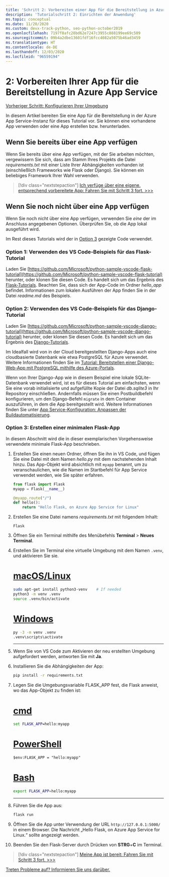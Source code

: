 ```yaml
---
title: 'Schritt 2: Vorbereiten einer App für die Bereitstellung in Azure App Service für Linux aus Visual Studio Code'
description: 'Tutorialschritt 2: Einrichten der Anwendung'
ms.topic: conceptual
ms.date: 11/20/2020
ms.custom: devx-track-python, seo-python-october2019
ms.openlocfilehash: 7197f8afc28bd62e7247c3955c888199ee69c509
ms.sourcegitcommit: 09b4a2dbe13601fdf16fcc4082a5075b46ad3459
ms.translationtype: HT
ms.contentlocale: de-DE
ms.lasthandoff: 12/03/2020
ms.locfileid: "96559194"
---
```

# <a name="2-prepare-your-app-for-deployment-to-azure-app-service"></a>2: Vorbereiten Ihrer App für die Bereitstellung in Azure App Service

[Vorheriger Schritt: Konfigurieren Ihrer Umgebung](tutorial-deploy-app-service-on-linux-01.md)

In diesem Artikel bereiten Sie eine App für die Bereitstellung in der Azure App Service-Instanz für dieses Tutorial vor. Sie können eine vorhandene App verwenden oder eine App erstellen bzw. herunterladen.

## <a name="if-you-already-have-an-app"></a>Wenn Sie bereits über eine App verfügen

Wenn Sie bereits über eine App verfügen, mit der Sie arbeiten möchten, vergewissern Sie sich, dass am Stamm Ihres Projekts die Datei *requirements.txt* mit einer Liste Ihrer Abhängigkeiten vorhanden ist (einschließlich Frameworks wie Flask oder Django). Sie können ein beliebiges Framework Ihrer Wahl verwenden.

> [!div class="nextstepaction"]
> [Ich verfüge über eine eigene, entsprechend vorbereitete App: Fahren Sie mit Schritt 3 fort. >>>](tutorial-deploy-app-service-on-linux-03.md)

## <a name="if-you-dont-already-have-an-app"></a>Wenn Sie noch nicht über eine App verfügen

Wenn Sie noch nicht über eine App verfügen, verwenden Sie *eine* der im Anschluss angegebenen Optionen. Überprüfen Sie, ob die App lokal ausgeführt wird.

Im Rest dieses Tutorials wird der in [Option 3](#option-3-create-a-minimal-flask-app) gezeigte Code verwendet.

### <a name="option-1-use-the-vs-code-flask-tutorial-sample"></a>Option 1: Verwenden des VS Code-Beispiels für das Flask-Tutorial

Laden Sie [https://github.com/Microsoft/python-sample-vscode-flask-tutorial](https://github.com/Microsoft/python-sample-vscode-flask-tutorial) herunter, oder klonen Sie diesen Code. Es handelt sich um das Ergebnis des [Flask-Tutorials](https://code.visualstudio.com/docs/python/tutorial-flask). Beachten Sie, dass sich der App-Code im Ordner *hello_app* befindet. Informationen zum lokalen Ausführen der App finden Sie in der Datei *readme.md* des Beispiels.

### <a name="option-2-use-the-vs-code-django-tutorial-sample"></a>Option 2: Verwenden des VS Code-Beispiels für das Django-Tutorial

Laden Sie [https://github.com/Microsoft/python-sample-vscode-django-tutorial](https://github.com/Microsoft/python-sample-vscode-django-tutorial) herunter, oder klonen Sie diesen Code. Es handelt sich um das Ergebnis des [Django-Tutorials](https://code.visualstudio.com/docs/python/tutorial-django).

Im Idealfall wird von in der Cloud bereitgestellten Django-Apps auch eine cloudbasierte Datenbank wie etwa PostgreSQL für Azure verwendet. Weitere Informationen finden Sie im [Tutorial: Bereitstellen einer Django-Web-App mit PostgreSQL mithilfe des Azure-Portals](tutorial-python-postgresql-app-portal.md).

Wenn von Ihrer Django-App wie in diesem Beispiel eine lokale SQLite-Datenbank verwendet wird, ist es für dieses Tutorial am einfachsten, wenn Sie eine vorab initialisierte und aufgefüllte Kopie der Datei *db.sqlite3* in Ihr Repository einschließen. Andernfalls müssen Sie einen Postbuildbefehl konfigurieren, um den Django-Befehl `migrate` in dem Container auszuführen, in dem die App bereitgestellt wird. Weitere Informationen finden Sie unter [App Service-Konfiguration: Anpassen der Buildautomatisierung](/azure/app-service/configure-language-python#customize-build-automation).

### <a name="option-3-create-a-minimal-flask-app"></a>Option 3: Erstellen einer minimalen Flask-App

In diesem Abschnitt wird die in dieser exemplarischen Vorgehensweise verwendete minimale Flask-App beschrieben.

1. Erstellen Sie einen neuen Ordner, öffnen Sie ihn in VS Code, und fügen Sie eine Datei mit dem Namen *hello.py* mit dem nachstehenden Inhalt hinzu. Das App-Objekt wird absichtlich mit `myapp` benannt, um zu veranschaulichen, wie die Namen im Startbefehl für App Service verwendet werden, wie Sie später erfahren.

    ```python
    from flask import Flask
    myapp = Flask(__name__)

    @myapp.route("/")
    def hello():
        return "Hello Flask, on Azure App Service for Linux"
    ```

1. Erstellen Sie eine Datei namens *requirements.txt* mit folgendem Inhalt:

    ```text
    Flask
    ```

1. Öffnen Sie ein Terminal mithilfe des Menübefehls **Terminal** > **Neues Terminal**.

1. Erstellen Sie im Terminal eine virtuelle Umgebung mit dem Namen `.venv`, und aktivieren Sie sie. 

    # <a name="macoslinux"></a>[macOS/Linux](#tab/linux)

    ```bash
    sudo apt-get install python3-venv    # If needed
    python3 -m venv .venv
    source .venv/bin/activate
    ```

    # <a name="windows"></a>[Windows](#tab/windows)

    ```cmd
    py -3 -m venv .venv
    .venv\scripts\activate
    ```

    ---

1. Wenn Sie von VS Code zum Aktivieren der neu erstellten Umgebung aufgefordert werden, antworten Sie mit **Ja**.

1. Installieren Sie die Abhängigkeiten der App:

    ```cmd
    pip install -r requirements.txt
    ```

1. Legen Sie die Umgebungsvariable FLASK_APP fest, die Flask anweist, wo das App-Objekt zu finden ist:

    # <a name="cmd"></a>[cmd](#tab/cmd)

    ```cmd
    set FLASK_APP=hello:myapp
    ```

    # <a name="powershell"></a>[PowerShell](#tab/powershell)

    ```ps
    $env:FLASK_APP = "hello:myapp"
    ```

   # <a name="bash"></a>[Bash](#tab/bash)

    ```bash
    export FLASK_APP=hello:myapp
    ```

    ---

1. Führen Sie die App aus:

    ```cmd
    flask run
    ```

1. Öffnen Sie die App unter Verwendung der URL `http://127.0.0.1:5000/` in einem Browser. Die Nachricht „Hello Flask, on Azure App Service for Linux.“ sollte angezeigt werden.

1. Beenden Sie den Flask-Server durch Drücken von **STRG**+**C** im Terminal.

> [!div class="nextstepaction"]
> [Meine App ist bereit: Fahren Sie mit Schritt 3 fort. >>>](tutorial-deploy-app-service-on-linux-03.md)

[Treten Probleme auf? Informieren Sie uns darüber.](https://aka.ms/FlaskVSCQuickstartHelp)
